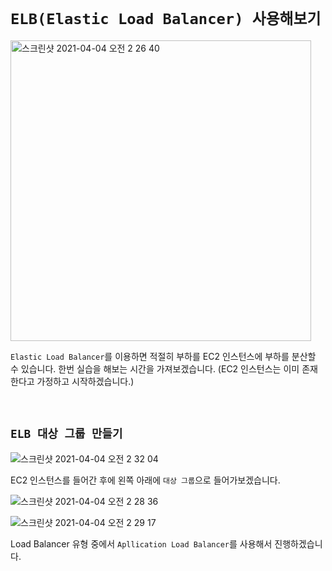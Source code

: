 # `ELB(Elastic Load Balancer) 사용해보기`

<img width="481" alt="스크린샷 2021-04-04 오전 2 26 40" src="https://user-images.githubusercontent.com/45676906/113486350-31499d00-94ed-11eb-962e-ac020931ca08.png">

`Elastic Load Balancer`를 이용하면 적절히 부하를 EC2 인스턴스에 부하를 분산할 수 있습니다. 한번 실습을 해보는 시간을 가져보겠습니다. (EC2 인스턴스는 이미 존재한다고 가정하고 시작하겠습니다.)

<br>

## `ELB 대상 그룹 만들기`

![스크린샷 2021-04-04 오전 2 32 04](https://user-images.githubusercontent.com/45676906/113486475-06137d80-94ee-11eb-9d75-6fd519914b48.png)

EC2 인스턴스를 들어간 후에 왼쪽 아래에 `대상 그룹`으로 들어가보겠습니다. 



![스크린샷 2021-04-04 오전 2 28 36](https://user-images.githubusercontent.com/45676906/113486414-82f22780-94ed-11eb-91e2-ec8a9915d9f4.png)

![스크린샷 2021-04-04 오전 2 29 17](https://user-images.githubusercontent.com/45676906/113486426-98675180-94ed-11eb-87d3-e9c7deeeae4c.png)

Load Balancer 유형 중에서 `Apllication Load Balancer`를 사용해서 진행하겠습니다. 